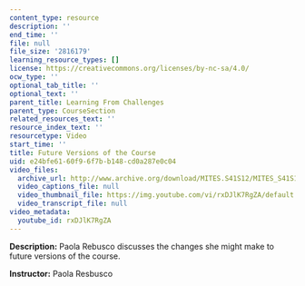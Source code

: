 ```yaml
---
content_type: resource
description: ''
end_time: ''
file: null
file_size: '2816179'
learning_resource_types: []
license: https://creativecommons.org/licenses/by-nc-sa/4.0/
ocw_type: ''
optional_tab_title: ''
optional_text: ''
parent_title: Learning From Challenges
parent_type: CourseSection
related_resources_text: ''
resource_index_text: ''
resourcetype: Video
start_time: ''
title: Future Versions of the Course
uid: e24bfe61-60f9-6f7b-b148-cd0a287e0c04
video_files:
  archive_url: http://www.archive.org/download/MITES.S41S12/MITES_S41S12_Teaching11_300k.mp4
  video_captions_file: null
  video_thumbnail_file: https://img.youtube.com/vi/rxDJlK7RgZA/default.jpg
  video_transcript_file: null
video_metadata:
  youtube_id: rxDJlK7RgZA
---
```


**Description:** Paola Rebusco discusses the changes she might make to future versions of the course.

**Instructor:** Paola Resbusco

